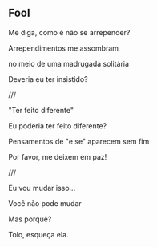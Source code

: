 ## Fool

Me diga, como é não se arrepender?

Arrependimentos me assombram

no meio de uma madrugada solitária

Deveria eu ter insistido?

///

"Ter feito diferente"

Eu poderia ter feito diferente?

Pensamentos de "e se" aparecem sem fim

Por favor, me deixem em paz!

///

Eu vou mudar isso...

Você não pode mudar 

Mas porquê?

Tolo, esqueça ela.

